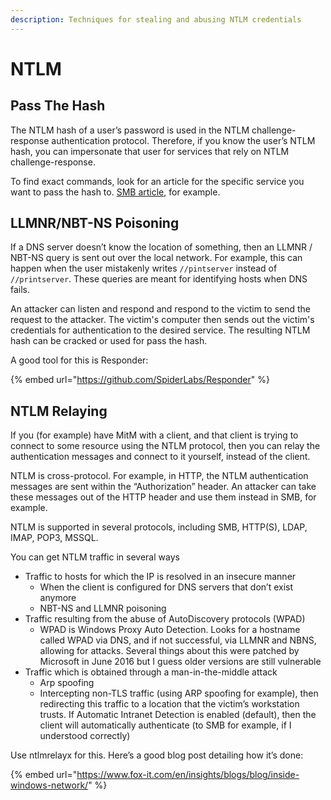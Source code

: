 ```yaml
---
description: Techniques for stealing and abusing NTLM credentials
---
```


# NTLM

## Pass The Hash

The NTLM hash of a user’s password is used in the NTLM challenge-response authentication protocol. Therefore, if you know the user’s NTLM hash, you can impersonate that user for services that rely on NTLM challenge-response.

To find exact commands, look for an article for the specific service you want to pass the hash to. [SMB article](smb.md#pass-the-hash), for example.

## LLMNR/NBT-NS Poisoning&#x20;

If a DNS server doesn’t know the location of something, then an LLMNR / NBT-NS query is sent out over the local network. For example, this can happen when the user mistakenly writes `//pintserver` instead of `//printserver`. These queries are meant for identifying hosts when DNS fails.

An attacker can listen and respond and respond to the victim to send the request to the attacker. The victim's computer then sends out the victim's credentials for authentication to the desired service. The resulting NTLM hash can be cracked or used for pass the hash.

A good tool for this is Responder:

{% embed url="https://github.com/SpiderLabs/Responder" %}

## NTLM Relaying

If you (for example) have MitM with a client, and that client is trying to connect to some resource using the NTLM protocol, then you can relay the authentication messages and connect to it yourself, instead of the client.

NTLM is cross-protocol. For example, in HTTP, the NTLM authentication messages are sent within the “Authorization” header. An attacker can take these messages out of the HTTP header and use them instead in SMB, for example.

NTLM is supported in several protocols, including SMB, HTTP(S), LDAP, IMAP, POP3, MSSQL.

You can get NTLM traffic in several ways

* Traffic to hosts for which the IP is resolved in an insecure manner
  * When the client is configured for DNS servers that don’t exist anymore
  * NBT-NS and LLMNR poisoning
* Traffic resulting from the abuse of AutoDiscovery protocols (WPAD)
  * WPAD is Windows Proxy Auto Detection. Looks for a hostname called WPAD via DNS, and if not successful, via LLMNR and NBNS, allowing for attacks. Several things about this were patched by Microsoft in June 2016 but I guess older versions are still vulnerable
* Traffic which is obtained through a man-in-the-middle attack
  * Arp spoofing
  * Intercepting non-TLS traffic (using ARP spoofing for example), then redirecting this traffic to a location that the victim’s workstation trusts. If Automatic Intranet Detection is enabled (default), then the client will automatically authenticate (to SMB for example, if I understood correctly)

Use ntlmrelayx for this. Here’s a good blog post detailing how it’s done:

{% embed url="https://www.fox-it.com/en/insights/blogs/blog/inside-windows-network/" %}

